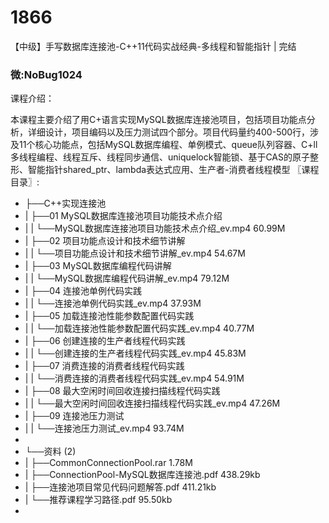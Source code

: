 # 1866
【中级】手写数据库连接池-C++11代码实战经典-多线程和智能指针 | 完结
### 微:NoBug1024 


课程介绍：

本课程主要介绍了用C+语言实现MySQL数据库连接池项目，包括项目功能点分析，详细设计，项目编码以及压力测试四个部分。项目代码量约400-500行，涉及11个核心功能点，包括MySQL数据库编程、单例模式、queue队列容器、C+ll多线程编程、线程互斥、线程同步通信、uniquelock智能锁、基于CAS的原子整形、智能指针shared_ptr、lambda表达式应用、生产者-消费者线程模型
〖课程目录〗:

- ├──C++实现连接池  
- |   ├──01 MySQL数据库连接池项目功能技术点介绍  
- |   |   └──MySQL数据库连接池项目功能技术点介绍_ev.mp4  60.99M
- |   ├──02 项目功能点设计和技术细节讲解  
- |   |   └──项目功能点设计和技术细节讲解_ev.mp4  54.67M
- |   ├──03 MySQL数据库编程代码讲解  
- |   |   └──MySQL数据库编程代码讲解_ev.mp4  79.12M
- |   ├──04 连接池单例代码实践  
- |   |   └──连接池单例代码实践_ev.mp4  37.93M
- |   ├──05 加载连接池性能参数配置代码实践  
- |   |   └──加载连接池性能参数配置代码实践_ev.mp4  40.77M
- |   ├──06 创建连接的生产者线程代码实践  
- |   |   └──创建连接的生产者线程代码实践_ev.mp4  45.83M
- |   ├──07 消费连接的消费者线程代码实践  
- |   |   └──消费连接的消费者线程代码实践_ev.mp4  54.91M
- |   ├──08 最大空闲时间回收连接扫描线程代码实践  
- |   |   └──最大空闲时间回收连接扫描线程代码实践_ev.mp4  47.26M
- |   ├──09 连接池压力测试  
- |   |   └──连接池压力测试_ev.mp4  93.74M
- 
- └──资料 (2)  
- |   ├──CommonConnectionPool.rar  1.78M
- |   ├──ConnectionPool-MySQL数据库连接池.pdf  438.29kb
- |   ├──连接池项目常见代码问题解答.pdf  411.21kb
- |   └──推荐课程学习路径.pdf  95.50kb
- 
